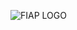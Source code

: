 ![FIAP LOGO](https://github.com/ViniciusLeopoldino/Challenge/assets/135030968/086b2682-42f8-4f46-acb8-eb8f8babd8d5)
